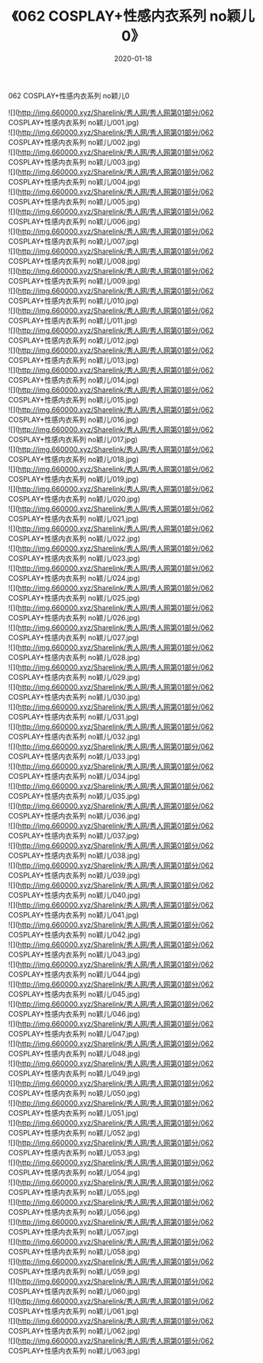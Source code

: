 ﻿---
layout: post
title:  《062 COSPLAY+性感内衣系列 no颖儿0》
date:   2020-01-18
img: http://img.660000.xyz/Sharelink/秀人网/秀人网第01部分/062 COSPLAY+性感内衣系列 no颖儿0/000.jpg
categories: [美女, 清纯, 唯美]
---

062 COSPLAY+性感内衣系列 no颖儿0

  ![](http://img.660000.xyz/Sharelink/秀人网/秀人网第01部分/062 COSPLAY+性感内衣系列 no颖儿/001.jpg) <br> ![](http://img.660000.xyz/Sharelink/秀人网/秀人网第01部分/062 COSPLAY+性感内衣系列 no颖儿/002.jpg) <br> ![](http://img.660000.xyz/Sharelink/秀人网/秀人网第01部分/062 COSPLAY+性感内衣系列 no颖儿/003.jpg) <br> ![](http://img.660000.xyz/Sharelink/秀人网/秀人网第01部分/062 COSPLAY+性感内衣系列 no颖儿/004.jpg) <br> ![](http://img.660000.xyz/Sharelink/秀人网/秀人网第01部分/062 COSPLAY+性感内衣系列 no颖儿/005.jpg) <br> ![](http://img.660000.xyz/Sharelink/秀人网/秀人网第01部分/062 COSPLAY+性感内衣系列 no颖儿/006.jpg) <br> ![](http://img.660000.xyz/Sharelink/秀人网/秀人网第01部分/062 COSPLAY+性感内衣系列 no颖儿/007.jpg) <br> ![](http://img.660000.xyz/Sharelink/秀人网/秀人网第01部分/062 COSPLAY+性感内衣系列 no颖儿/008.jpg) <br> ![](http://img.660000.xyz/Sharelink/秀人网/秀人网第01部分/062 COSPLAY+性感内衣系列 no颖儿/009.jpg) <br> ![](http://img.660000.xyz/Sharelink/秀人网/秀人网第01部分/062 COSPLAY+性感内衣系列 no颖儿/010.jpg) <br> ![](http://img.660000.xyz/Sharelink/秀人网/秀人网第01部分/062 COSPLAY+性感内衣系列 no颖儿/011.jpg) <br> ![](http://img.660000.xyz/Sharelink/秀人网/秀人网第01部分/062 COSPLAY+性感内衣系列 no颖儿/012.jpg) <br> ![](http://img.660000.xyz/Sharelink/秀人网/秀人网第01部分/062 COSPLAY+性感内衣系列 no颖儿/013.jpg) <br> ![](http://img.660000.xyz/Sharelink/秀人网/秀人网第01部分/062 COSPLAY+性感内衣系列 no颖儿/014.jpg) <br> ![](http://img.660000.xyz/Sharelink/秀人网/秀人网第01部分/062 COSPLAY+性感内衣系列 no颖儿/015.jpg) <br> ![](http://img.660000.xyz/Sharelink/秀人网/秀人网第01部分/062 COSPLAY+性感内衣系列 no颖儿/016.jpg) <br> ![](http://img.660000.xyz/Sharelink/秀人网/秀人网第01部分/062 COSPLAY+性感内衣系列 no颖儿/017.jpg) <br> ![](http://img.660000.xyz/Sharelink/秀人网/秀人网第01部分/062 COSPLAY+性感内衣系列 no颖儿/018.jpg) <br> ![](http://img.660000.xyz/Sharelink/秀人网/秀人网第01部分/062 COSPLAY+性感内衣系列 no颖儿/019.jpg) <br> ![](http://img.660000.xyz/Sharelink/秀人网/秀人网第01部分/062 COSPLAY+性感内衣系列 no颖儿/020.jpg) <br> ![](http://img.660000.xyz/Sharelink/秀人网/秀人网第01部分/062 COSPLAY+性感内衣系列 no颖儿/021.jpg) <br> ![](http://img.660000.xyz/Sharelink/秀人网/秀人网第01部分/062 COSPLAY+性感内衣系列 no颖儿/022.jpg) <br> ![](http://img.660000.xyz/Sharelink/秀人网/秀人网第01部分/062 COSPLAY+性感内衣系列 no颖儿/023.jpg) <br> ![](http://img.660000.xyz/Sharelink/秀人网/秀人网第01部分/062 COSPLAY+性感内衣系列 no颖儿/024.jpg) <br> ![](http://img.660000.xyz/Sharelink/秀人网/秀人网第01部分/062 COSPLAY+性感内衣系列 no颖儿/025.jpg) <br> ![](http://img.660000.xyz/Sharelink/秀人网/秀人网第01部分/062 COSPLAY+性感内衣系列 no颖儿/026.jpg) <br> ![](http://img.660000.xyz/Sharelink/秀人网/秀人网第01部分/062 COSPLAY+性感内衣系列 no颖儿/027.jpg) <br> ![](http://img.660000.xyz/Sharelink/秀人网/秀人网第01部分/062 COSPLAY+性感内衣系列 no颖儿/028.jpg) <br> ![](http://img.660000.xyz/Sharelink/秀人网/秀人网第01部分/062 COSPLAY+性感内衣系列 no颖儿/029.jpg) <br> ![](http://img.660000.xyz/Sharelink/秀人网/秀人网第01部分/062 COSPLAY+性感内衣系列 no颖儿/030.jpg) <br> ![](http://img.660000.xyz/Sharelink/秀人网/秀人网第01部分/062 COSPLAY+性感内衣系列 no颖儿/031.jpg) <br> ![](http://img.660000.xyz/Sharelink/秀人网/秀人网第01部分/062 COSPLAY+性感内衣系列 no颖儿/032.jpg) <br> ![](http://img.660000.xyz/Sharelink/秀人网/秀人网第01部分/062 COSPLAY+性感内衣系列 no颖儿/033.jpg) <br> ![](http://img.660000.xyz/Sharelink/秀人网/秀人网第01部分/062 COSPLAY+性感内衣系列 no颖儿/034.jpg) <br> ![](http://img.660000.xyz/Sharelink/秀人网/秀人网第01部分/062 COSPLAY+性感内衣系列 no颖儿/035.jpg) <br> ![](http://img.660000.xyz/Sharelink/秀人网/秀人网第01部分/062 COSPLAY+性感内衣系列 no颖儿/036.jpg) <br> ![](http://img.660000.xyz/Sharelink/秀人网/秀人网第01部分/062 COSPLAY+性感内衣系列 no颖儿/037.jpg) <br> ![](http://img.660000.xyz/Sharelink/秀人网/秀人网第01部分/062 COSPLAY+性感内衣系列 no颖儿/038.jpg) <br> ![](http://img.660000.xyz/Sharelink/秀人网/秀人网第01部分/062 COSPLAY+性感内衣系列 no颖儿/039.jpg) <br> ![](http://img.660000.xyz/Sharelink/秀人网/秀人网第01部分/062 COSPLAY+性感内衣系列 no颖儿/040.jpg) <br> ![](http://img.660000.xyz/Sharelink/秀人网/秀人网第01部分/062 COSPLAY+性感内衣系列 no颖儿/041.jpg) <br> ![](http://img.660000.xyz/Sharelink/秀人网/秀人网第01部分/062 COSPLAY+性感内衣系列 no颖儿/042.jpg) <br> ![](http://img.660000.xyz/Sharelink/秀人网/秀人网第01部分/062 COSPLAY+性感内衣系列 no颖儿/043.jpg) <br> ![](http://img.660000.xyz/Sharelink/秀人网/秀人网第01部分/062 COSPLAY+性感内衣系列 no颖儿/044.jpg) <br> ![](http://img.660000.xyz/Sharelink/秀人网/秀人网第01部分/062 COSPLAY+性感内衣系列 no颖儿/045.jpg) <br> ![](http://img.660000.xyz/Sharelink/秀人网/秀人网第01部分/062 COSPLAY+性感内衣系列 no颖儿/046.jpg) <br> ![](http://img.660000.xyz/Sharelink/秀人网/秀人网第01部分/062 COSPLAY+性感内衣系列 no颖儿/047.jpg) <br> ![](http://img.660000.xyz/Sharelink/秀人网/秀人网第01部分/062 COSPLAY+性感内衣系列 no颖儿/048.jpg) <br> ![](http://img.660000.xyz/Sharelink/秀人网/秀人网第01部分/062 COSPLAY+性感内衣系列 no颖儿/049.jpg) <br> ![](http://img.660000.xyz/Sharelink/秀人网/秀人网第01部分/062 COSPLAY+性感内衣系列 no颖儿/050.jpg) <br> ![](http://img.660000.xyz/Sharelink/秀人网/秀人网第01部分/062 COSPLAY+性感内衣系列 no颖儿/051.jpg) <br> ![](http://img.660000.xyz/Sharelink/秀人网/秀人网第01部分/062 COSPLAY+性感内衣系列 no颖儿/052.jpg) <br> ![](http://img.660000.xyz/Sharelink/秀人网/秀人网第01部分/062 COSPLAY+性感内衣系列 no颖儿/053.jpg) <br> ![](http://img.660000.xyz/Sharelink/秀人网/秀人网第01部分/062 COSPLAY+性感内衣系列 no颖儿/054.jpg) <br> ![](http://img.660000.xyz/Sharelink/秀人网/秀人网第01部分/062 COSPLAY+性感内衣系列 no颖儿/055.jpg) <br> ![](http://img.660000.xyz/Sharelink/秀人网/秀人网第01部分/062 COSPLAY+性感内衣系列 no颖儿/056.jpg) <br> ![](http://img.660000.xyz/Sharelink/秀人网/秀人网第01部分/062 COSPLAY+性感内衣系列 no颖儿/057.jpg) <br> ![](http://img.660000.xyz/Sharelink/秀人网/秀人网第01部分/062 COSPLAY+性感内衣系列 no颖儿/058.jpg) <br> ![](http://img.660000.xyz/Sharelink/秀人网/秀人网第01部分/062 COSPLAY+性感内衣系列 no颖儿/059.jpg) <br> ![](http://img.660000.xyz/Sharelink/秀人网/秀人网第01部分/062 COSPLAY+性感内衣系列 no颖儿/060.jpg) <br> ![](http://img.660000.xyz/Sharelink/秀人网/秀人网第01部分/062 COSPLAY+性感内衣系列 no颖儿/061.jpg) <br> ![](http://img.660000.xyz/Sharelink/秀人网/秀人网第01部分/062 COSPLAY+性感内衣系列 no颖儿/062.jpg) <br> ![](http://img.660000.xyz/Sharelink/秀人网/秀人网第01部分/062 COSPLAY+性感内衣系列 no颖儿/063.jpg) <br>